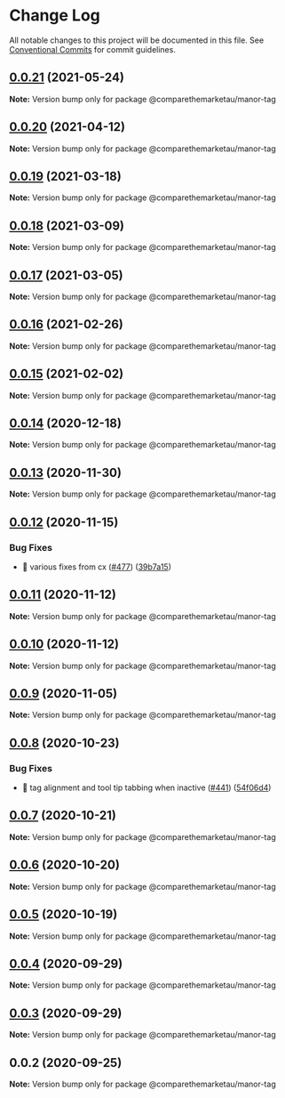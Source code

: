 # Change Log

All notable changes to this project will be documented in this file.
See [Conventional Commits](https://conventionalcommits.org) for commit guidelines.

## [0.0.21](https://github.com/comparethemarketau/manor-react/compare/@comparethemarketau/manor-tag@0.0.20...@comparethemarketau/manor-tag@0.0.21) (2021-05-24)

**Note:** Version bump only for package @comparethemarketau/manor-tag





## [0.0.20](https://github.com/comparethemarketau/manor-react/compare/@comparethemarketau/manor-tag@0.0.19...@comparethemarketau/manor-tag@0.0.20) (2021-04-12)

**Note:** Version bump only for package @comparethemarketau/manor-tag





## [0.0.19](https://github.com/comparethemarketau/manor-react/compare/@comparethemarketau/manor-tag@0.0.18...@comparethemarketau/manor-tag@0.0.19) (2021-03-18)

**Note:** Version bump only for package @comparethemarketau/manor-tag





## [0.0.18](https://github.com/comparethemarketau/manor-react/compare/@comparethemarketau/manor-tag@0.0.17...@comparethemarketau/manor-tag@0.0.18) (2021-03-09)

**Note:** Version bump only for package @comparethemarketau/manor-tag





## [0.0.17](https://github.com/comparethemarketau/manor-react/compare/@comparethemarketau/manor-tag@0.0.16...@comparethemarketau/manor-tag@0.0.17) (2021-03-05)

**Note:** Version bump only for package @comparethemarketau/manor-tag





## [0.0.16](https://github.com/comparethemarketau/manor-react/compare/@comparethemarketau/manor-tag@0.0.15...@comparethemarketau/manor-tag@0.0.16) (2021-02-26)

**Note:** Version bump only for package @comparethemarketau/manor-tag





## [0.0.15](https://github.com/comparethemarketau/manor-react/compare/@comparethemarketau/manor-tag@0.0.14...@comparethemarketau/manor-tag@0.0.15) (2021-02-02)

**Note:** Version bump only for package @comparethemarketau/manor-tag





## [0.0.14](https://github.com/comparethemarketau/manor-react/compare/@comparethemarketau/manor-tag@0.0.13...@comparethemarketau/manor-tag@0.0.14) (2020-12-18)

**Note:** Version bump only for package @comparethemarketau/manor-tag





## [0.0.13](https://github.com/comparethemarketau/manor-react/compare/@comparethemarketau/manor-tag@0.0.12...@comparethemarketau/manor-tag@0.0.13) (2020-11-30)

**Note:** Version bump only for package @comparethemarketau/manor-tag





## [0.0.12](https://github.com/comparethemarketau/manor-react/compare/@comparethemarketau/manor-tag@0.0.11...@comparethemarketau/manor-tag@0.0.12) (2020-11-15)


### Bug Fixes

* 🐛 various fixes from cx ([#477](https://github.com/comparethemarketau/manor-react/issues/477)) ([39b7a15](https://github.com/comparethemarketau/manor-react/commit/39b7a15ad8f4bb3432b2c667158eec0a90fef80c))





## [0.0.11](https://github.com/comparethemarketau/manor-react/compare/@comparethemarketau/manor-tag@0.0.10...@comparethemarketau/manor-tag@0.0.11) (2020-11-12)

**Note:** Version bump only for package @comparethemarketau/manor-tag





## [0.0.10](https://github.com/comparethemarketau/manor-react/compare/@comparethemarketau/manor-tag@0.0.9...@comparethemarketau/manor-tag@0.0.10) (2020-11-12)

**Note:** Version bump only for package @comparethemarketau/manor-tag





## [0.0.9](https://github.com/comparethemarketau/manor-react/compare/@comparethemarketau/manor-tag@0.0.8...@comparethemarketau/manor-tag@0.0.9) (2020-11-05)

**Note:** Version bump only for package @comparethemarketau/manor-tag





## [0.0.8](https://github.com/comparethemarketau/manor-react/compare/@comparethemarketau/manor-tag@0.0.7...@comparethemarketau/manor-tag@0.0.8) (2020-10-23)


### Bug Fixes

* 🐛 tag alignment and tool tip tabbing when inactive ([#441](https://github.com/comparethemarketau/manor-react/issues/441)) ([54f06d4](https://github.com/comparethemarketau/manor-react/commit/54f06d4454c5c66243bcdabeaf316fdd3d6b0211))





## [0.0.7](https://github.com/comparethemarketau/manor-react/compare/@comparethemarketau/manor-tag@0.0.6...@comparethemarketau/manor-tag@0.0.7) (2020-10-21)

**Note:** Version bump only for package @comparethemarketau/manor-tag





## [0.0.6](https://github.com/comparethemarketau/manor-react/compare/@comparethemarketau/manor-tag@0.0.5...@comparethemarketau/manor-tag@0.0.6) (2020-10-20)

**Note:** Version bump only for package @comparethemarketau/manor-tag





## [0.0.5](https://github.com/comparethemarketau/manor-react/compare/@comparethemarketau/manor-tag@0.0.4...@comparethemarketau/manor-tag@0.0.5) (2020-10-19)

**Note:** Version bump only for package @comparethemarketau/manor-tag





## [0.0.4](https://github.com/comparethemarketau/manor-react/compare/@comparethemarketau/manor-tag@0.0.3...@comparethemarketau/manor-tag@0.0.4) (2020-09-29)

**Note:** Version bump only for package @comparethemarketau/manor-tag





## [0.0.3](https://github.com/comparethemarketau/manor-react/compare/@comparethemarketau/manor-tag@0.0.2...@comparethemarketau/manor-tag@0.0.3) (2020-09-29)

**Note:** Version bump only for package @comparethemarketau/manor-tag





## 0.0.2 (2020-09-25)

**Note:** Version bump only for package @comparethemarketau/manor-tag
